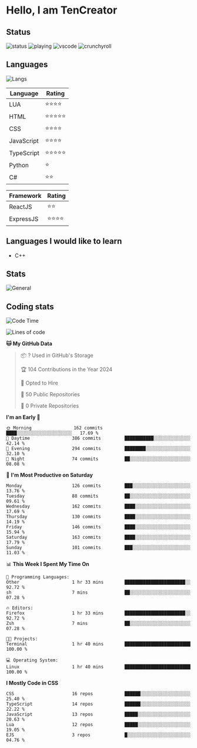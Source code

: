 # Hello, I am TenCreator

## Status
![status](https://api.statusbadges.me/badge/status/518334475038359555?simple=true&style=for-the-badge)
![playing](https://api.statusbadges.me/badge/playing/518334475038359555?style=for-the-badge)
![vscode](https://api.statusbadges.me/badge/vscode/518334475038359555?style=for-the-badge)
![crunchyroll](https://api.statusbadges.me/badge/crunchyroll/518334475038359555?style=for-the-badge)

## Languages
![Langs](https://github-readme-stats.vercel.app/api/top-langs/?username=tencreator&layout=compact&theme=radical)


|Language|Rating|
|--------|------|
|LUA|⭐️⭐️⭐️⭐️|
|HTML|⭐️⭐️⭐️⭐️⭐️|
|CSS|⭐️⭐️⭐️⭐️|
|JavaScript|⭐️⭐️⭐️⭐️|
|TypeScript|⭐️⭐️⭐️⭐️⭐️|
|Python|⭐️|
|C#|⭐️⭐️ |

|Framework|Rating|
|--------|------|
|ReactJS|⭐️⭐️|
|ExpressJS|⭐️⭐️⭐️⭐️|

## Languages I would like to learn
- C++

## Stats
![General](https://github-readme-stats.vercel.app/api?username=tencreator&show_icons=true&theme=radical)

## Coding stats
<!--START_SECTION:waka-->
![Code Time](http://img.shields.io/badge/Code%20Time-170%20hrs%201%20min-blue)

![Lines of code](https://img.shields.io/badge/From%20Hello%20World%20I%27ve%20Written-1.3%20million%20lines%20of%20code-blue)

**🐱 My GitHub Data** 

> 📦 ? Used in GitHub's Storage 
 > 
> 🏆 104 Contributions in the Year 2024
 > 
> 💼 Opted to Hire
 > 
> 📜 50 Public Repositories 
 > 
> 🔑 0 Private Repositories 
 > 
**I'm an Early 🐤** 

```text
🌞 Morning                162 commits         ████░░░░░░░░░░░░░░░░░░░░░   17.69 % 
🌆 Daytime                386 commits         ███████████░░░░░░░░░░░░░░   42.14 % 
🌃 Evening                294 commits         ████████░░░░░░░░░░░░░░░░░   32.10 % 
🌙 Night                  74 commits          ██░░░░░░░░░░░░░░░░░░░░░░░   08.08 % 
```
📅 **I'm Most Productive on Saturday** 

```text
Monday                   126 commits         ███░░░░░░░░░░░░░░░░░░░░░░   13.76 % 
Tuesday                  88 commits          ██░░░░░░░░░░░░░░░░░░░░░░░   09.61 % 
Wednesday                162 commits         ████░░░░░░░░░░░░░░░░░░░░░   17.69 % 
Thursday                 130 commits         ████░░░░░░░░░░░░░░░░░░░░░   14.19 % 
Friday                   146 commits         ████░░░░░░░░░░░░░░░░░░░░░   15.94 % 
Saturday                 163 commits         ████░░░░░░░░░░░░░░░░░░░░░   17.79 % 
Sunday                   101 commits         ███░░░░░░░░░░░░░░░░░░░░░░   11.03 % 
```


📊 **This Week I Spent My Time On** 

```text
💬 Programming Languages: 
Other                    1 hr 33 mins        ███████████████████████░░   92.72 % 
sh                       7 mins              ██░░░░░░░░░░░░░░░░░░░░░░░   07.28 % 

🔥 Editors: 
Firefox                  1 hr 33 mins        ███████████████████████░░   92.72 % 
Zsh                      7 mins              ██░░░░░░░░░░░░░░░░░░░░░░░   07.28 % 

🐱‍💻 Projects: 
Terminal                 1 hr 40 mins        █████████████████████████   100.00 % 

💻 Operating System: 
Linux                    1 hr 40 mins        █████████████████████████   100.00 % 
```

**I Mostly Code in CSS** 

```text
CSS                      16 repos            ██████░░░░░░░░░░░░░░░░░░░   25.40 % 
TypeScript               14 repos            ██████░░░░░░░░░░░░░░░░░░░   22.22 % 
JavaScript               13 repos            █████░░░░░░░░░░░░░░░░░░░░   20.63 % 
Lua                      12 repos            █████░░░░░░░░░░░░░░░░░░░░   19.05 % 
EJS                      3 repos             █░░░░░░░░░░░░░░░░░░░░░░░░   04.76 % 
```




<!--END_SECTION:waka-->
